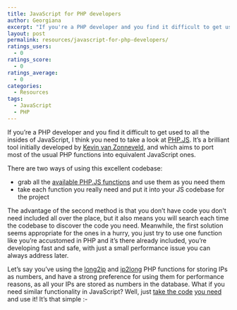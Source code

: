 ```yaml
---
title: JavaScript for PHP developers
author: Georgiana
excerpt: "If you're a PHP developer and you find it difficult to get used to all the insides of JavaScript, you might need PHP.JS, developed by Kevin van Zonneveld."
layout: post
permalink: resources/javascript-for-php-developers/
ratings_users:
  - 0
ratings_score:
  - 0
ratings_average:
  - 0
categories:
  - Resources
tags:
  - JavaScript
  - PHP
---
```

If you&#8217;re a PHP developer and you find it difficult to get used to all the insides of JavaScript, I think you need to take a look at [PHP.JS][1]. It&#8217;s a brilliant tool initially developed by [Kevin van Zonneveld][2], and which aims to port most of the usual PHP functions into equivalent JavaScript ones.

There are two ways of using this excellent codebase:

  * grab all the [available PHP.JS functions][3] and use them as you need them
  * take each function you really need and put it into your JS codebase for the project

The advantage of the second method is that you don&#8217;t have code you don&#8217;t need included all over the place, but it also means you will search each time the codebase to discover the code you need. Meanwhile, the first solution seems appropriate for the ones in a hurry, you just try to use one function like you&#8217;re accustomed in PHP and it&#8217;s there already included, you&#8217;re developing fast and safe, with just a small performance issue you can always address later.

Let&#8217;s say you&#8217;ve using the [long2ip][4] and [ip2long][5] PHP functions for storing IPs as numbers, and have a strong preference for using them for performance reasons, as all your IPs are stored as numbers in the database. What if you need similar functionality in JavaScript? Well, just [take the code][6] [you need][7] and use it! It&#8217;s that simple <img src="http://i2.wp.com/www.tekkie.ro/wp-includes/images/smilies/simple-smile.png?w=700" alt=":-)" class="wp-smiley" style="height: 1em; max-height: 1em;" data-recalc-dims="1" />

 [1]: http://phpjs.org/
 [2]: http://kevin.vanzonneveld.net/about/
 [3]: http://kevin.vanzonneveld.net/code/php_equivalents/php.js "one file containing all the available PHP.Js functions"
 [4]: http://php.net/long2ip "PHP long2ip function manual page"
 [5]: http://www.php.net/ip2long "PHP ip2long function manual page"
 [6]: http://phpjs.org/functions/long2ip:48e4b52c-c26c-4ba7-84f0-2d6486a786ee "PHP.JS long2ip function"
 [7]: http://phpjs.org/functions/ip2long:48e4b52b-3860-4f6c-830b-2d6486a786ee "PHP.JS ip2long function"
